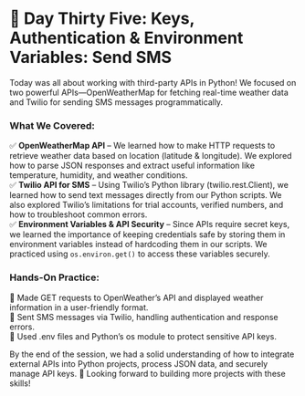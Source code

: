 # 🎯 Day Thirty Five: Keys, Authentication & Environment Variables: Send SMS

Today was all about working with third-party APIs in Python! We focused on two powerful APIs—OpenWeatherMap for fetching real-time weather data and Twilio for sending SMS messages programmatically.

### What We Covered:

✅ **OpenWeatherMap API** – We learned how to make HTTP requests to retrieve weather data based on location (latitude & longitude). We explored how to parse JSON responses and extract useful information like temperature, humidity, and weather conditions.  
✅ **Twilio API for SMS** – Using Twilio’s Python library (twilio.rest.Client), we learned how to send text messages directly from our Python scripts. We also explored Twilio’s limitations for trial accounts, verified numbers, and how to troubleshoot common errors.  
✅ **Environment Variables & API Security** – Since APIs require secret keys, we learned the importance of keeping credentials safe by storing them in environment variables instead of hardcoding them in our scripts. We practiced using ```os.environ.get()``` to access these variables securely.

### Hands-On Practice:

🔹 Made GET requests to OpenWeather’s API and displayed weather information in a user-friendly format.  
🔹 Sent SMS messages via Twilio, handling authentication and response errors.  
🔹 Used .env files and Python’s os module to protect sensitive API keys.

By the end of the session, we had a solid understanding of how to integrate external APIs into Python projects, process JSON data, and securely manage API keys. 🚀 Looking forward to building more projects with these skills!